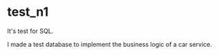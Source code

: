 # test_n1
It's test for SQL.

I made a test database to implement the business logic of a car service.
